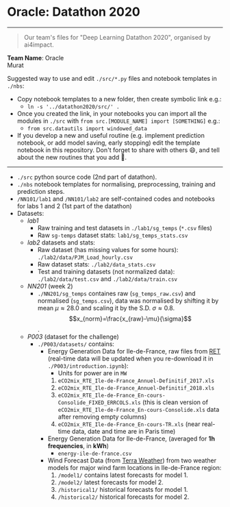 # Oracle: Datathon 2020
---
>Our team's files for "Deep Learning Datathon 2020", organised by ai4impact.

**Team Name**: Oracle<br>
Murat

Suggested way to use and edit `./src/*.py` files and notebook templates in `./nbs`:
- Copy notebook templates to a new folder, then create symbolic link e.g.:
    - `ln -s '../datathon2020/src/' .`
- Once you created the link, in your notebooks you can import all the modules in `./src` with `from src.[MODULE_NAME] import [SOMETHING]` e.g.:
    - `from src.datautils import windowed_data`
- If you develop a new and useful routine (e.g. implement prediction notebook, or add model saving, early stopping) edit the template notebook in this repository. Don't forget to share with others :smile:, and tell about the new routines that you add :loudspeaker:.

---
- `./src` python source code (2nd part of datathon).
- `./nbs` notebook templates for normalising, preprocessing, training and prediction steps.
- `/NN101/lab1` and `/NN101/lab2` are self-contained codes and notebooks for labs 1 and 2 (1st part of the datathon)
- Datasets:
    - _lab1_
        - Raw training and test datasets in `./lab1/sg_temps` (`*.csv` files)
        - Raw `sg-temps` dataset stats: `lab1/sg_temps_stats.csv`
    - _lab2_  datasets and stats:
        - Raw dataset (has missing values for some hours): `./lab2/data/PJM_Load_hourly.csv`
        - Raw dataset stats: `./lab2/data_stats.csv`
        - Test and training datasets (not normalized data): `./lab2/data/test.csv` and `./lab2/data/train.csv`
    - _NN201_ (week 2)
      - `./NN201/sg_temps` containes raw (`sg_temps_raw.csv`) and normalised (`sg_temps.csv`), data was normalised by shifting it by mean $\mu\approx28.0$ and scaling it by the S.D. $\sigma\approx0.8$. $$x_{norm}=\frac{x_{raw}-\mu}{\sigma}$$.
    - _P003_ (dataset for the challenge)
      - `./P003/datasets/` contains:
        - Energy Generation Data for Ile-de-France, raw files from [RET](https://www.rte-france.com/) (real-time data will be updated when you re-download it in `./P003/introduction.ipynb`):
          - Units for power are in `MW`
          1. `eCO2mix_RTE_Ile-de-France_Annuel-Definitif_2017.xls`
          1. `eCO2mix_RTE_Ile-de-France_Annuel-Definitif_2018.xls`
          1. `eCO2mix_RTE_Ile-de-France_En-cours-Consolide_FIXED_ERRCOLS.xls` (this is clean version of `eCO2mix_RTE_Ile-de-France_En-cours-Consolide.xls` data after removing empty columns)
          1. `eCO2mix_RTE_Ile-de-France_En-cours-TR.xls` (near real-time data, date and time are in Paris time)
        - Energy Generation Data for Ile-de-France, (averaged for **1h frequencies**, in **kWh**)
          - `energy-ile-de-france.csv`
        - Wind Forecast Data (from [Terra Weather](http://www.terra-weather.com/)) from two weather models for major wind farm locations in Ile-de-France region:
          1. `/model1/` contains latest forecasts for model 1.
          1. `/model2/` latest forecasts for model 2.
          1. `/historical1/` historical forecasts for model 1.
          1. `/historical2/` historical forecasts for model 2.
